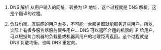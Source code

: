1. DNS 解析
从用户输入的网址，转换为 IP 地址，这个过程就是 DNS 解析。这是个翻译的过程。

2. 负载均衡。互联网的用户太多，不可能一台服务器就能服务这些用户。所以，实际上有很多服务器服务很多用户... DNS 可以返回合适的机器的 IP 给用户，可以根据每台机器的负载量或机器离用户的地理距离返回。这个过程就是 DNS 负载均衡，也叫 DNS 重定向。
